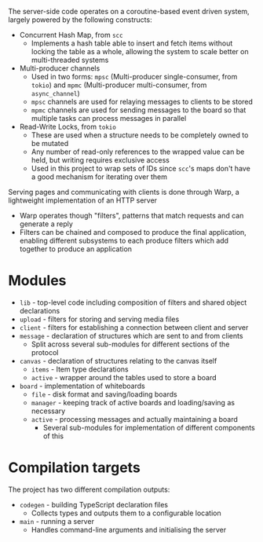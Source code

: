 The server-side code operates on a coroutine-based event driven system, largely powered by the following constructs:
- Concurrent Hash Map, from `scc`
	- Implements a hash table able to insert and fetch items without locking the table as a whole, allowing the system to scale better on multi-threaded systems
- Multi-producer channels
	- Used in two forms: `mpsc` (Multi-producer single-consumer, from `tokio`) and `mpmc` (Multi-producer multi-consumer, from `async_channel`)
	- `mpsc` channels are used for relaying messages to clients to be stored
	- `mpmc` channels are used for sending messages to the board so that multiple tasks can process messages in parallel
- Read-Write Locks, from `tokio`
	- These are used when a structure needs to be completely owned to be mutated
	- Any number of read-only references to the wrapped value can be held, but writing requires exclusive access
	- Used in this project to wrap sets of IDs since `scc`'s maps don't have a good mechanism for iterating over them

Serving pages and communicating with clients is done through Warp, a lightweight implementation of an HTTP server
- Warp operates though "filters", patterns that match requests and can generate a reply
- Filters can be chained and composed to produce the final application, enabling different subsystems to each produce filters which add together to produce an application
# Modules
- `lib` - top-level code including composition of filters and shared object declarations
- `upload` - filters for storing and serving media files
- `client` - filters for establishing a connection between client and server
- `message` - declaration of structures which are sent to and from clients
	- Split across several sub-modules for different sections of the protocol
- `canvas` - declaration of structures relating to the canvas itself
	- `items` - Item type declarations
	- `active` - wrapper around the tables used to store a board
- `board` - implementation of whiteboards
	- `file` - disk format and saving/loading boards
	- `manager` - keeping track of active boards and loading/saving as necessary
	- `active` - processing messages and actually maintaining a board
		- Several sub-modules for implementation of different components of this
# Compilation targets
The project has two different compilation outputs:
- `codegen` - building TypeScript declaration files
	- Collects types and outputs them to a configurable location
- `main` - running a server
	- Handles command-line arguments and initialising the server